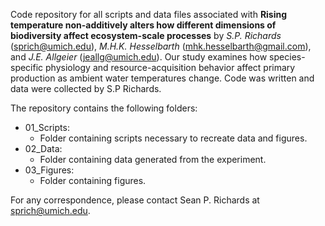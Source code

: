 Code repository for all scripts and data files associated with **Rising temperature non-additively alters how different dimensions of biodiversity affect ecosystem-scale processes** by _S.P. Richards_ (sprich@umich.edu), _M.H.K. Hesselbarth_ (mhk.hesselbarth@gmail.com), and _J.E. Allgeier_ (jeallg@umich.edu). Our study examines how species-specific physiology and resource-acquisition behavior affect primary production as ambient water temperatures change. Code was written and data were collected by S.P Richards.

The repository contains the following folders:
- 01_Scripts:
  - Folder containing scripts necessary to recreate data and figures.
- 02_Data:
  - Folder containing data generated from the experiment.
- 03_Figures:
  - Folder containing figures.
 
For any correspondence, please contact Sean P. Richards at sprich@umich.edu.
